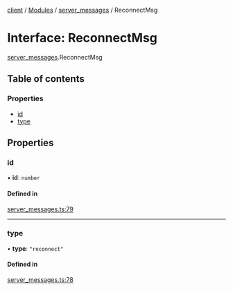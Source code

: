 [client](/) / [Modules](/gen/modules.md) / [server\_messages](/gen/modules/server_messages.md) / ReconnectMsg

# Interface: ReconnectMsg

[server_messages](/gen/modules/server_messages.md).ReconnectMsg

## Table of contents

### Properties

- [id](/gen/interfaces/server_messages.ReconnectMsg.md#id)
- [type](/gen/interfaces/server_messages.ReconnectMsg.md#type)

## Properties

### id

• **id**: `number`

#### Defined in

[server_messages.ts:79](https://github.com/cgsdev0/rollycubes/blob/1c25446/client/src/types/server_messages.ts#L79)

___

### type

• **type**: ``"reconnect"``

#### Defined in

[server_messages.ts:78](https://github.com/cgsdev0/rollycubes/blob/1c25446/client/src/types/server_messages.ts#L78)
